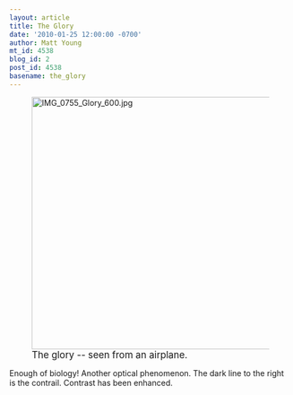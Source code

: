 ```yaml
---
layout: article
title: The Glory
date: '2010-01-25 12:00:00 -0700'
author: Matt Young
mt_id: 4538
blog_id: 2
post_id: 4538
basename: the_glory
---
```

<figure>
<a href="http://en.wikipedia.org/wiki/Glory_%28optical_phenomenon%29"><img src="http://pandasthumb.org/archives/2010/01/24/IMG_0755_Glory_600.jpg" alt="IMG_0755_Glory_600.jpg" width="600" height="450" /></a>
<figcaption markdown="span"><big>The glory -- seen from an airplane.</big>

</figcaption>
</figure>


Enough of biology!  Another optical phenomenon. The dark line to the right is the contrail. Contrast has been enhanced.
